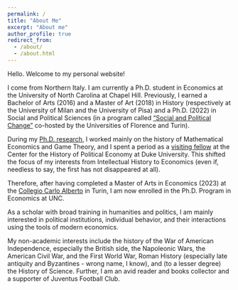```yaml
---
permalink: /
title: "About Me"
excerpt: "About me"
author_profile: true
redirect_from: 
  - /about/
  - /about.html
---
```


Hello. Welcome to my personal website! 

I come from Northern Italy. I am currently a Ph.D. student in Economics at the University of North Carolina at Chapel Hill. Previously, I earned a Bachelor of Arts (2016) and a Master of Art (2018) in History (respectively at the University of Milan and the University of Pisa) and a Ph.D. (2022) in Social and Political Sciences (in a program called [“Social and Political Change”](https://www.mutamentosocialepolitico.unifi.it/) co-hosted by the Universities of Florence and Turin).

During my [Ph.D. research](https://gianludam.github.io/research/), I worked mainly on the history of Mathematical Economics and Game Theory, and I spent a period as a [visiting fellow](https://hope.econ.duke.edu/node/1830) at the Center for the History of Political Economy at Duke University. This shifted the focus of my interests from Intellectual History to Economics (even if, needless to say, the first has not disappeared at all). 

Therefore, after having completed a Master of Arts in Economics (2023) at the [Collegio Carlo Alberto](https://www.carloalberto.org/education/master-in-economics/) in Turin, I am now enrolled in the Ph.D. Program in Economics at UNC.

As a scholar with broad training in humanities and politics, I am mainly interested in political institutions, individual behavior, and their interactions using the tools of modern economics.

My non-academic interests include the history of the War of American Independence, especially the British side, the Napoleonic Wars, the American Civil War, and the First World War, Roman History (especially late antiquity and Byzantines - wrong name, I know), and (to a lesser degree) the History of Science. Further, I am an avid reader and books collector and a supporter of Juventus Football Club.
